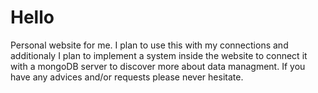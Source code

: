 # Hello

Personal website for me. I plan to use this with my connections and additionaly I plan to implement a system inside the website to connect it with a mongoDB server to discover more about data managment. If you have any advices and/or requests please never hesitate.
